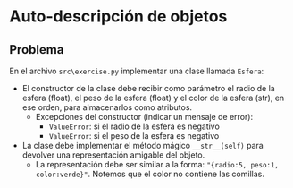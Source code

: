 Auto-descripción de objetos
============================

Problema
--------

En el archivo `src\exercise.py` implementar una clase llamada `Esfera`:

* El constructor de la clase debe recibir como parámetro el radio de la esfera (float), el peso de la esfera (float) y el color de la esfera (str), en ese orden, para almacenarlos como atributos.
    * Excepciones del constructor (indicar un mensaje de error):
        * `ValueError`: si el radio de la esfera es negativo
        * `ValueError`: si el peso de la esfera es negativo
* La clase debe implementar el método mágico `__str__(self)` para devolver una representación amigable del objeto.
    * La representación debe ser similar a la forma: `"{radio:5, peso:1, color:verde}"`. Notemos que el color no contiene las comillas.
